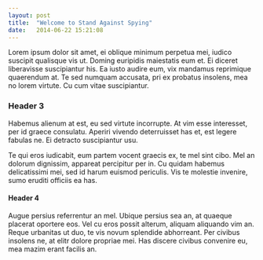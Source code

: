 ```yaml
---
layout: post
title:  "Welcome to Stand Against Spying"
date:   2014-06-22 15:21:08
---
```


Lorem ipsum dolor sit amet, ei oblique minimum perpetua mei, iudico suscipit qualisque vis ut. Doming euripidis maiestatis eum et. Ei diceret liberavisse suscipiantur his. Ea iusto audire eum, vix mandamus reprimique quaerendum at. Te sed numquam accusata, pri ex probatus insolens, mea no lorem virtute. Cu cum vitae suscipiantur.

### Header 3

Habemus alienum at est, eu sed virtute incorrupte. At vim esse interesset, per id graece consulatu. Aperiri vivendo deterruisset has et, est legere fabulas ne. Ei detracto suscipiantur usu.

Te qui eros iudicabit, eum partem vocent graecis ex, te mel sint cibo. Mel an dolorum dignissim, appareat percipitur per in. Cu quidam habemus delicatissimi mei, sed id harum euismod periculis. Vis te molestie invenire, sumo eruditi officiis ea has.

#### Header 4

Augue persius referrentur an mel. Ubique persius sea an, at quaeque placerat oportere eos. Vel cu eros possit alterum, aliquam aliquando vim an. Reque urbanitas ut duo, te vis novum splendide abhorreant. Per civibus insolens ne, at elitr dolore propriae mei. Has discere civibus convenire eu, mea mazim erant facilis an.

